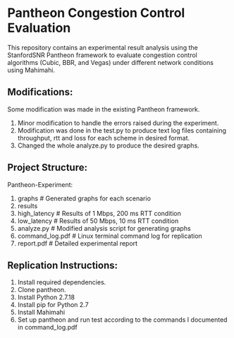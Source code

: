# Pantheon Congestion Control Evaluation
This repository contains an experimental result analysis using the StanfordSNR Pantheon framework to evaluate congestion control algorithms (Cubic, BBR, and Vegas) under different network conditions using Mahimahi. 

## Modifications:
Some modification was made in the existing Pantheon framework.
1. Minor modification to handle the errors raised during the experiment.
2. Modification was done in the test.py to produce text log files containing throughput, rtt and loss for each scheme in desired format.
3. Changed the whole analyze.py to produce the desired graphs.

## Project Structure:
Pantheon-Experiment:
1. graphs                   # Generated graphs for each scenario
2. results
1. high_latency             # Results of 1 Mbps, 200 ms RTT condition
2. low_latency              # Results of 50 Mbps, 10 ms RTT condition
3. analyze.py               # Modified analysis script for generating graphs
4. command_log.pdf          # Linux terminal command log for replication
5. report.pdf               # Detailed experimental report

## Replication Instructions:
1. Install required dependencies.
2. Clone pantheon.
3. Install Python 2.7.18
4. Install pip for Python 2.7
5. Install Mahimahi
6. Set up pantheon and run test according to the commands I documented in command_log.pdf
